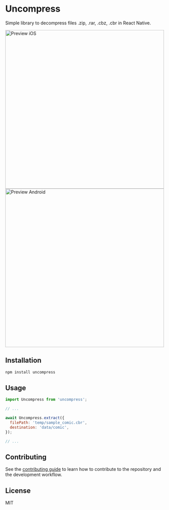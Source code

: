 # Uncompress

Simple library to decompress files .zip, .rar, .cbz, .cbr in React Native.

<img src="./assets/preview_ios.gif" height="500" alt="Preview iOS" />
<img src="./assets/preview_android.gif" height="500" alt="Preview Android" />

## Installation

```sh
npm install uncompress
```

## Usage

```js
import Uncompress from 'uncompress';

// ...

await Uncompress.extract({
  filePath: 'temp/sample_comic.cbr',
  destination: 'data/comic',
});

// ...
```

## Contributing

See the [contributing guide](CONTRIBUTING.md) to learn how to contribute to the repository and the development workflow.

## License

MIT
